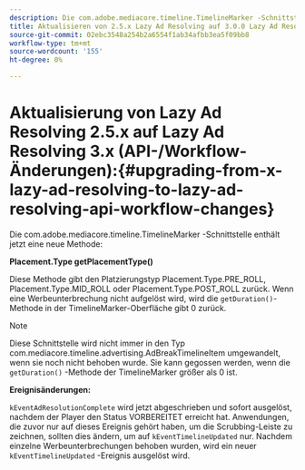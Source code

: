 ```yaml
---
description: Die com.adobe.mediacore.timeline.TimelineMarker -Schnittstelle enthält jetzt eine neue Methode
title: Aktualisieren von 2.5.x Lazy Ad Resolving auf 3.0.0 Lazy Ad Resolving (API-/Workflow-Änderungen)
source-git-commit: 02ebc3548a254b2a6554f1ab34afbb3ea5f09bb8
workflow-type: tm+mt
source-wordcount: '155'
ht-degree: 0%

---
```


# Aktualisierung von Lazy Ad Resolving 2.5.x auf Lazy Ad Resolving 3.x (API-/Workflow-Änderungen):{#upgrading-from-x-lazy-ad-resolving-to-lazy-ad-resolving-api-workflow-changes}

Die com.adobe.mediacore.timeline.TimelineMarker -Schnittstelle enthält jetzt eine neue Methode:

**Placement.Type getPlacementType()**

Diese Methode gibt den Platzierungstyp Placement.Type.PRE_ROLL, Placement.Type.MID_ROLL oder Placement.Type.POST_ROLL zurück. Wenn eine Werbeunterbrechung nicht aufgelöst wird, wird die `getDuration()`-Methode in der TimelineMarker-Oberfläche gibt 0 zurück.

>[!NOTE]
>
>Diese Schnittstelle wird nicht immer in den Typ com.mediacore.timeline.advertising.AdBreakTimelineItem umgewandelt, wenn sie noch nicht behoben wurde. Sie kann gegossen werden, wenn die `getDuration()` -Methode der TimelineMarker größer als 0 ist.

**Ereignisänderungen:**

`kEventAdResolutionComplete` wird jetzt abgeschrieben und sofort ausgelöst, nachdem der Player den Status VORBEREITET erreicht hat. Anwendungen, die zuvor nur auf dieses Ereignis gehört haben, um die Scrubbing-Leiste zu zeichnen, sollten dies ändern, um auf `kEventTimelineUpdated` nur. Nachdem einzelne Werbeunterbrechungen behoben wurden, wird ein neuer `kEventTimelineUpdated` -Ereignis ausgelöst wird.
